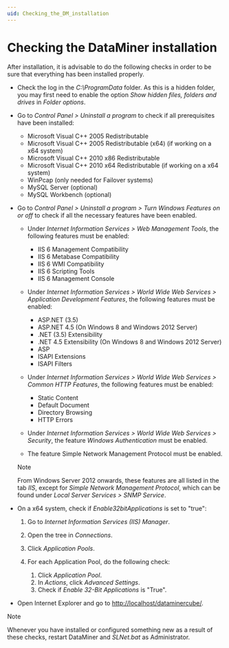 ```yaml
---
uid: Checking_the_DM_installation
---
```


# Checking the DataMiner installation

After installation, it is advisable to do the following checks in order to be sure that everything has been installed properly.

- Check the log in the *C:\ProgramData* folder. As this is a hidden folder, you may first need to enable the option *Show hidden files, folders and drives* in *Folder options*.

- Go to *Control Panel > Uninstall a program* to check if all prerequisites have been installed:

    - Microsoft Visual C++ 2005 Redistributable
    - Microsoft Visual C++ 2005 Redistributable (x64) (if working on a x64 system)
    - Microsoft Visual C++ 2010 x86 Redistributable
    - Microsoft Visual C++ 2010 x64 Redistributable (if working on a x64 system)
    - WinPcap (only needed for Failover systems)
    - MySQL Server (optional)
    - MySQL Workbench (optional)

- Go to *Control Panel > Uninstall a program > Turn Windows Features on or off* to check if all the necessary features have been enabled.

    - Under *Internet Information Services > Web Management Tools*, the following features must be enabled:

        - IIS 6 Management Compatibility
        - IIS 6 Metabase Compatibility
        - IIS 6 WMI Compatibility
        - IIS 6 Scripting Tools
        - IIS 6 Management Console

    - Under *Internet Information Services > World Wide Web Services > Application Development Features*, the following features must be enabled:

        - ASP.NET (3.5)
        - ASP.NET 4.5 (On Windows 8 and Windows 2012 Server)
        - .NET (3.5) Extensibility
        - .NET 4.5 Extensibility (On Windows 8 and Windows 2012 Server)
        - ASP
        - ISAPI Extensions
        - ISAPI Filters

    - Under *Internet Information Services > World Wide Web Services > Common HTTP Features*, the following features must be enabled:

        - Static Content
        - Default Document
        - Directory Browsing
        - HTTP Errors

    - Under *Internet Information Services > World Wide Web Services > Security*, the feature *Windows Authentication* must be enabled.

    - The feature Simple Network Management Protocol must be enabled.

    > [!NOTE]
    > From Windows Server 2012 onwards, these features are all listed in the tab *IIS*, except for *Simple Network Management Protocol*, which can be found under *Local Server Services > SNMP Service*.

- On a x64 system, check if *Enable32bitApplications* is set to "true":

    1. Go to *Internet Information Services (IIS) Manager*.
    1. Open the tree in *Connections*.
    1. Click *Application Pools*.
    1. For each Application Pool, do the following check:

        1. Click *Application Pool*.
        1. In *Actions*, click *Advanced Settings*.
        1. Check if *Enable 32-Bit Applications* is "True".

- Open Internet Explorer and go to <http://localhost/dataminercube/>.

> [!NOTE]
> Whenever you have installed or configured something new as a result of these checks, restart DataMiner and *SLNet.bat* as Administrator.
